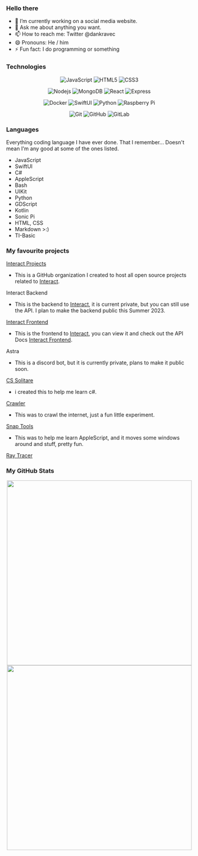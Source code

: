 ### Hello there
- 🔭 I’m currently working on a social media website.
- 💬 Ask me about anything you want.
- 📫 How to reach me: Twitter @dankravec
- 😄 Pronouns: He / him
- ⚡ Fun fact: I do programming or something


### Technologies
<div align = "center">
  
  ![JavaScript](https://img.shields.io/badge/-JavaScript-yellow?style=flat-square&logo=javascript&logoColor=white)
  ![HTML5](https://img.shields.io/badge/-HTML5-E34F26?style=flat-square&logo=html5&logoColor=white)
  ![CSS3](https://img.shields.io/badge/-CSS3-1572B6?style=flat-square&logo=css3)

  ![Nodejs](https://img.shields.io/badge/-Nodejs-green?style=flat-square&logo=Node.js&logoColor=white)
  ![MongoDB](https://img.shields.io/badge/-MongoDB-black?style=flat-square&logo=mongodb)
  ![React](https://img.shields.io/badge/-React-black?style=flat-square&logo=react)
  ![Express](https://img.shields.io/badge/-Express-grey?style=flat-square&logo=express&logoColor=white)

  ![Docker](https://img.shields.io/badge/-Docker-black?style=flat-square&logo=docker)
  ![SwiftUI](https://img.shields.io/badge/-SwiftUI-black?style=flat-square&logo=swift)
  ![Python](https://img.shields.io/badge/-Python-blue?style=flat-square&logo=Python&logoColor=white)
  ![Raspberry Pi](https://img.shields.io/badge/-Raspberry%20Pi-C51A4A?style=flat-square&logo=Raspberry-Pi)

  ![Git](https://img.shields.io/badge/-Git-black?style=flat-square&logo=git)
  ![GitHub](https://img.shields.io/badge/-GitHub-181717?style=flat-square&logo=github)
  ![GitLab](https://img.shields.io/badge/-GitLab-FCA121?style=flat-square&logo=gitlab)
</div>

### Languages
Everything coding language I have ever done. That I remember... Doesn't mean I'm any good at some of the ones listed.
- JavaScript
- SwiftUI
- C#
- AppleScript
- Bash
- UIKit
- Python
- GDScript
- Kotlin
- Sonic Pi
- HTML, CSS
- Markdown >:)
- TI-Basic

### My favourite projects
[Interact Projects](https://github.com/social-novapro)
- This is a GitHub organization I created to host all open source projects related to [Interact](https://interact.novapro.net).


Interact Backend
- This is the backend to [Interact](https://interact.novapro.net), it is current private, but you can still use the API. I plan to make the backend public this Summer 2023.

[Interact Frontend](https://github.com/dkravec/social-frontend-plain)
- This is the frontend to [Interact](https://interact.novapro.net), you can view it and check out the API Docs [Interact Frontend](https://github.com/dkravec/social-documentation).

Astra
- This is a discord bot, but it is currently private, plans to make it public soon.

[CS Solitare](https://github.com/dkravec/cs-solitaire)
- i created this to help me learn c#.

[Crawler](https://github.com/dkravec/web-crawler)
- This was to crawl the internet, just a fun little experiment.

[Snap Tools](https://github.com/dkravec/SnapTools)
- This was to help me learn AppleScript, and it moves some windows around and stuff, pretty fun.

[Ray Tracer](https://github.com/dkravec/js-ray-tracer)


### My GitHub Stats
<p align = "center">
  <img src = "https://github-readme-stats.vercel.app/api/top-langs/?username=dkravec&hide=TeX&layout=compact&include_all_commits=true&theme=bear" width = 500>  
  <img src = "https://github-readme-streak-stats.herokuapp.com?user=dkravec&theme=dark&hide_border=true" width = 500>
</p>
